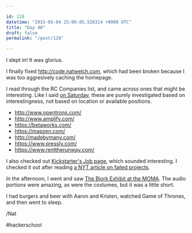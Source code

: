 ```yaml
---

id: 128
datetime: "2015-05-04 15:06:05.528314 +0000 UTC"
title: "Day 40"
draft: false
permalink: "/post/128"

---
```


I slept in! It was glorius.

I finally fixed http://code.natwelch.com, which had been broken because I was too aggresively caching the homepage.

I read through the RC Companies list, and came across ones that might be interesting. Like I said [on Saturday](https://writing.natwelch.com/post/127), these are purely investigated based on interestingness, not based on location or available positions.

 - http://www.opentrons.com/
 - http://www.amplify.com/
 - https://betaworks.com/
 - https://mapzen.com/
 - http://madebymany.com/
 - https://www.pressly.com/
 - https://www.renttherunway.com/
 
I also checked out [Kickstarter's Job page](https://www.kickstarter.com/jobs/software_engineer), which sounded interesting. I checked it out after reading [a NYT article on failed projects](http://www.nytimes.com/2015/05/03/magazine/zpm-espresso-and-the-rage-of-the-jilted-crowdfunder.html).

In the afternoon, I went and saw [The Bjork Exhibit at the MOMA](http://www.nytimes.com/2015/03/06/arts/design/review-bjork-unfurled-in-many-guises-at-moma.html). The audio portions were amazing, as were the costumes, but it was a little short.

I had burgers and beer with Aaron and Kristen, watched Game of Thrones, and then went to sleep.

/Nat

#hackerschool
